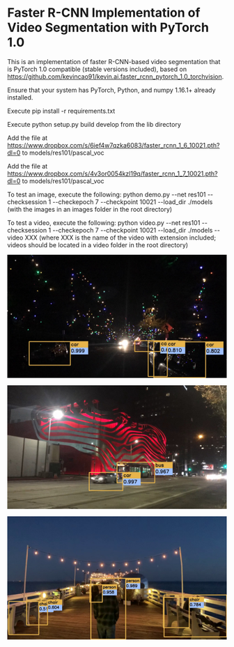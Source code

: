 # Faster R-CNN Implementation of Video Segmentation with PyTorch 1.0

This is an implementation of faster R-CNN-based video segmentation that is PyTorch 1.0 compatible (stable versions included), based on https://github.com/kevincao91/kevin.ai.faster_rcnn_pytorch_1.0_torchvision.

Ensure that your system has PyTorch, Python, and numpy 1.16.1+ already installed.

Execute pip install -r requirements.txt

Execute python setup.py build develop from the lib directory

Add the file at https://www.dropbox.com/s/6ief4w7qzka6083/faster_rcnn_1_6_10021.pth?dl=0 to models/res101/pascal_voc

Add the file at https://www.dropbox.com/s/4v3or0054kzl19q/faster_rcnn_1_7_10021.pth?dl=0 to models/res101/pascal_voc

To test an image, execute the following: python demo.py --net res101 --checksession 1 --checkepoch 7 --checkpoint 10021 --load_dir ./models (with the images in an images folder in the root directory)

To test a video, execute the following: python video.py --net res101 --checksession 1 --checkepoch 7 --checkpoint 10021 --load_dir ./models --video XXX (where XXX is the name of the video with extension included; videos should be located in a video folder in the root directory)

![Sample Frame No. 1](/samples/Picture2.jpg)

![Sample Frame No. 2](/samples/Picture3.jpg)

![Sample Frame No. 3](/samples/Picture4.jpg)
